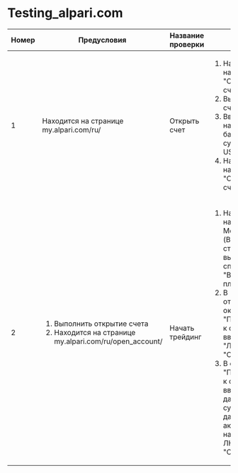 # Testing_alpari.com

Номер | Предусловия | Название проверки | Шаги | Ожидаемый результат | Статус
---  | --- | --- | --- | --- | --- 
1 | Находится на странице my.alpari.com/ru/ | Открыть счет | <ol><li>Нажать ЛКМ на кнопку "Открыть счет"<li>Выбрать тип счета учебный</li><li>Ввести начальный баланс на сумму 100.00 USD</li><li>Нажать ЛКМ на кнопку "Открыть счет" </li></ol>| <ol><li>Откроется страница my.alpari.com/ru/open_account/<li>Появится возможность ввести начальный баланс</li><li>На аккаунте будут присутствовать 100.00 USD</li><li>Появятся данные для входа в торговую платформу MetaTrader 4 </li></ol> | Пройден
2 | <ol><li>Выполнить открытие счета</li><li> Находится на странице my.alpari.com/ru/open_account/</li></ol> | Начать трейдинг | <ol><li>Нажать ЛКМ на список MetaTrader 4 (Внизу страницы) и выбрать из списка пункт "Войти в веб-платформу"</li><li>В открывшемся окне "Подключится к счету" вводим в поле "Логин" слово "Слон"</li><li> В окне "Подключится к счету" вводим в данные существующие данные аккаунта и нажимаем ЛКМ на кнопку "Ок"</li></ol> | <ol><li> Откроется страница webterminal_mt4</li><li>Данные будут помеченны как неверные</li><li>Произойдет успешная авторизация</li></ol> | Пройден
